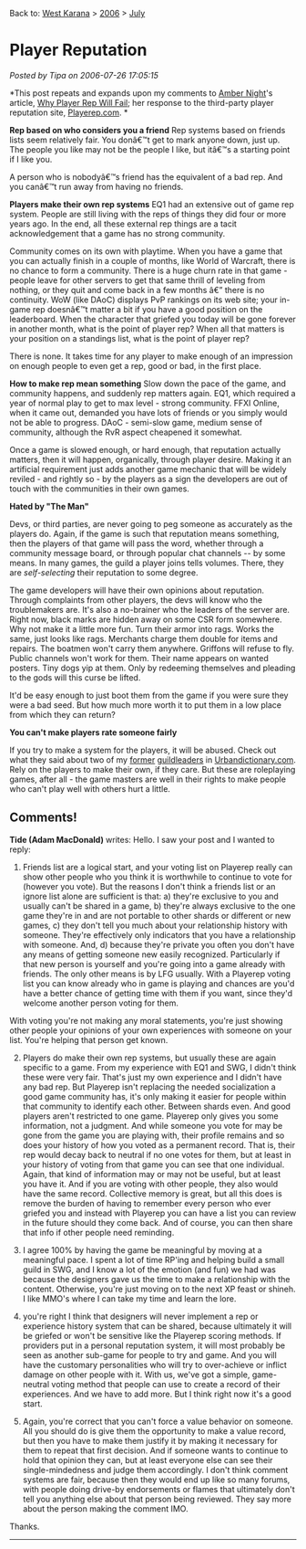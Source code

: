 Back to: [West Karana](/posts/westkarana.md) > [2006](/posts/2006/westkarana.md) > [July](./westkarana.md)
# Player Reputation

*Posted by Tipa on 2006-07-26 17:05:15*

*This post repeats and expands upon my comments to [Amber Night](http://www.ambernight.org "Is she related to M Night Shyamalan?")'s article, [Why Player Rep Will Fail](http://ambernight.org/archives/2006/07/26/283 "Blondie is soooo 70s."); her response to the third-party player reputation site, [Playerep.com](http://playerep.com/ "Rep? In WoW? Riiiiiight.").
*

**Rep based on who considers you a friend**
Rep systems based on friends lists seem relatively fair. You donâ€™t get to mark anyone down, just up. The people you like may not be the people I like, but itâ€™s a starting point if I like you.

A person who is nobodyâ€™s friend has the equivalent of a bad rep. And you canâ€™t run away from having no friends.

**Players make their own rep systems**
EQ1 had an extensive out of game rep system. People are still living with the reps of things they did four or more years ago. In the end, all these external rep things are a tacit acknowledgement that a game has no strong community.

Community comes on its own with playtime. When you have a game that you can actually finish in a couple of months, like World of Warcraft, there is no chance to form a community. There is a huge churn rate in that game - people leave for other servers to get that same thrill of leveling from nothing, or they quit and come back in a few months â€” there is no continuity. WoW (like DAoC) displays PvP rankings on its web site; your in-game rep doesnâ€™t matter a bit if you have a good position on the leaderboard. When the character that griefed you today will be gone forever in another month, what is the point of player rep? When all that matters is your position on a standings list, what is the point of player rep?

There is none. It takes time for any player to make enough of an impression on enough people to even get a rep, good or bad, in the first place.

**How to make rep mean something**
Slow down the pace of the game, and community happens, and suddenly rep matters again. EQ1, which required a year of normal play to get to max level - strong community. FFXI Online, when it came out, demanded you have lots of friends or you simply would not be able to progress. DAoC - semi-slow game, medium sense of community, although the RvR aspect cheapened it somewhat.

Once a game is slowed enough, or hard enough, that reputation actually matters, then it will happen, organically, through player desire. Making it an artificial requirement just adds another game mechanic that will be widely reviled - and rightly so - by the players as a sign the developers are out of touch with the communities in their own games.

**Hated by "The Man"**

Devs, or third parties, are never going to peg someone as accurately as the players do. Again, if the game is such that reputation means something, then the players of that game will pass the word, whether through a community message board, or through popular chat channels -- by some means. In many games, the guild a player joins tells volumes. There, they are *self-selecting* their reputation to some degree.

The game developers will have their own opinions about reputation. Through complaints from other players, the devs will know who the troublemakers are. It's also a no-brainer who the leaders of the server are. Right now, black marks are hidden away on some CSR form somewhere. Why not make it a little more fun. Turn their armor into rags. Works the same, just looks like rags. Merchants charge them double for items and repairs. The boatmen won't carry them anywhere. Griffons will refuse to fly. Public channels won't work for them. Their name appears on wanted posters. Tiny dogs yip at them. Only by redeeming themselves and pleading to the gods will this curse be lifted.

It'd be easy enough to just boot them from the game if you were sure they were a bad seed. But how much more worth it to put them in a low place from which they can return?

**You can't make players rate someone fairly**

If you try to make a system for the players, it will be abused. Check out what they said about two of my [former](http://www.urbandictionary.com/define.php?term=westleey "Poor Westleey...") [guildleaders](http://www.urbandictionary.com/define.php?term=tormentcia "Torm kinda deserved this one.") in [Urbandictionary.com](http://urbandictionary.com). Rely on the players to make their own, if they care. But these are roleplaying games, after all - the game masters are well in their rights to make people who can't play well with others hurt a little.
## Comments!

**Tide (Adam MacDonald)** writes: Hello. I saw your post and I wanted to reply:

1) Friends list are a logical start, and your voting list on Playerep really can show other people who you think it is worthwhile to continue to vote for (however you vote). But the reasons I don't think a friends list or an ignore list alone are sufficient is that:
a) they're exclusive to you and usually can't be shared in a game, 
b) they're always exclusive to the one game they're in and are not portable to other shards or different or new games, 
c) they don't tell you much about your relationship history with someone. They're effectively only indicators that you have a relationship with someone. And,
d) because they're private you often you don't have any means of getting someone new easily recognized. Particularly if that new person is yourself and you're going into a game already with friends. The only other means is by LFG usually. With a Playerep voting list you can know already who in game is playing and chances are you'd have a better chance of getting time with them if you want, since they'd welcome another person voting for them.

With voting you're not making any moral statements, you're just showing other people your opinions of your own experiences with someone on your list. You're helping that person get known.


2) Players do make their own rep systems, but usually these are again specific to a game. From my experience with EQ1 and SWG, I didn't think these were very fair. That's just my own experience and I didn't have any bad rep. But Playerep isn't replacing the needed socialization a good game community has, it's only making it easier for people within that community to identify each other. Between shards even. And good players aren't restricted to one game. Playerep only gives you some information, not a judgment. And while someone you vote for may be gone from the game you are playing with, their profile remains and so does your history of how you voted as a permanent record. That is, their rep would decay back to neutral if no one votes for them, but at least in your history of voting from that game you can see that one individual. Again, that kind of information may or may not be useful, but at least you have it. And if you are voting with other people, they also would have the same record. Collective memory is great, but all this does is remove the burden of having to remember every person who ever griefed you and instead with Playerep you can have a list you can review in the future should they come back. And of course, you can then share that info if other people need reminding.


3) I agree 100% by having the game be meaningful by moving at a meaningful pace. I spent a lot of time RP'ing and helping build a small guild in SWG, and I know a lot of the emotion (and fun) we had was because the designers gave us the time to make a relationship with the content. Otherwise, you're just moving on to the next XP feast or shineh. I like MMO's where I can take my time and learn the lore.


4) you're right I think that designers will never implement a rep or experience history system that can be shared, because ultimately it will be griefed or won't be sensitive like the Playerep scoring methods. If providers put in a personal reputation system, it will most probably be seen as another sub-game for people to try and game. And you will have the customary personalities who will try to over-achieve or inflict damage on other people with it. With us, we've got a simple, game-neutral voting method that people can use to create a record of their experiences. And we have to add more. But I think right now it's a good start.


5) Again, you're correct that you can't force a value behavior on someone. All you should do is give them the opportunity to make a value record, but then you have to make them justify it by making it necessary for them to repeat that first decision. And if someone wants to continue to hold that opinion they can, but at least everyone else can see their single-mindedness and judge them accordingly. I don't think comment systems are fair, because then they would end up like so many forums, with people doing drive-by endorsements or flames that ultimately don't tell you anything else about that person being reviewed. They say more about the person making the comment IMO.


Thanks.

---

